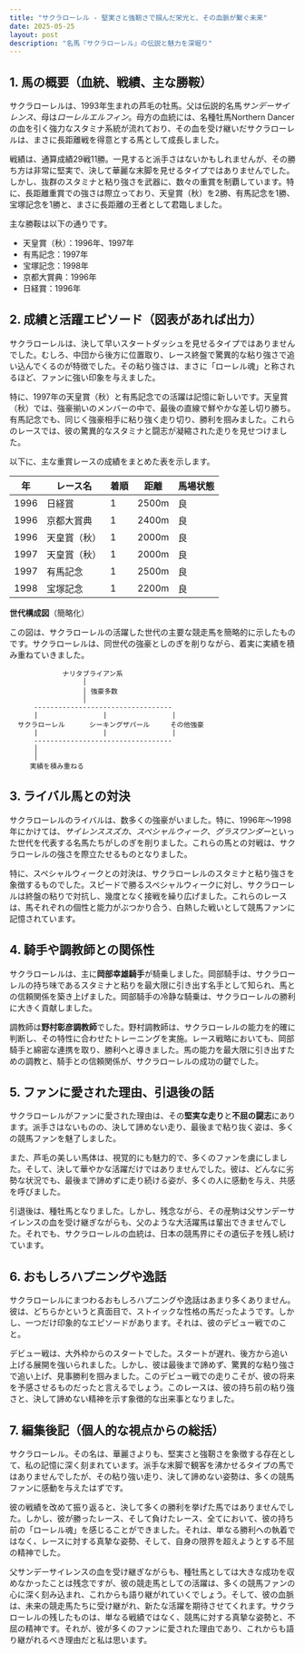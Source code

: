 ```yaml
---
title: "サクラローレル - 堅実さと強靭さで掴んだ栄光と、その血脈が繋ぐ未来"
date: 2025-05-25
layout: post
description: "名馬『サクラローレル』の伝説と魅力を深堀り"
---
```


## 1. 馬の概要（血統、戦績、主な勝鞍）

サクラローレルは、1993年生まれの芦毛の牡馬。父は伝説的名馬*サンデーサイレンス*、母は*ローレルエルフィン*。母方の血統には、名種牡馬Northern Dancerの血を引く強力なスタミナ系統が流れており、その血を受け継いだサクラローレルは、まさに長距離戦を得意とする馬として成長しました。

戦績は、通算成績29戦11勝。一見すると派手さはないかもしれませんが、その勝ち方は非常に堅実で、決して華麗な末脚を見せるタイプではありませんでした。しかし、抜群のスタミナと粘り強さを武器に、数々の重賞を制覇しています。特に、長距離重賞での強さは際立っており、天皇賞（秋）を2勝、有馬記念を1勝、宝塚記念を1勝と、まさに長距離の王者として君臨しました。

主な勝鞍は以下の通りです。

* 天皇賞（秋）：1996年、1997年
* 有馬記念：1997年
* 宝塚記念：1998年
* 京都大賞典：1996年
* 日経賞：1996年


## 2. 成績と活躍エピソード（図表があれば出力）

サクラローレルは、決して早いスタートダッシュを見せるタイプではありませんでした。むしろ、中団から後方に位置取り、レース終盤で驚異的な粘り強さで追い込んでくるのが特徴でした。その粘り強さは、まさに「ローレル魂」と称されるほど、ファンに強い印象を与えました。

特に、1997年の天皇賞（秋）と有馬記念での活躍は記憶に新しいです。天皇賞（秋）では、強豪揃いのメンバーの中で、最後の直線で鮮やかな差し切り勝ち。有馬記念でも、同じく強豪相手に粘り強く走り切り、勝利を掴みました。これらのレースでは、彼の驚異的なスタミナと闘志が凝縮された走りを見せつけました。

以下に、主な重賞レースの成績をまとめた表を示します。

| 年 | レース名          | 着順 | 距離 | 馬場状態 |
|---|-----------------|-----|-----|-------|
| 1996 | 日経賞            | 1   | 2500m| 良     |
| 1996 | 京都大賞典        | 1   | 2400m| 良     |
| 1996 | 天皇賞（秋）      | 1   | 2000m| 良     |
| 1997 | 天皇賞（秋）      | 1   | 2000m| 良     |
| 1997 | 有馬記念          | 1   | 2500m| 良     |
| 1998 | 宝塚記念          | 1   | 2200m| 良     |


**世代構成図**（簡略化）

この図は、サクラローレルの活躍した世代の主要な競走馬を簡略的に示したものです。サクラローレルは、同世代の強豪としのぎを削りながら、着実に実績を積み重ねていきました。


```
             ナリタブライアン系
                  │
                  │ 強豪多数
                  │
      ----------------------------------
      |                |                |
  サクラローレル      シーキングザパール     その他強豪
      |                |                |
      ----------------------------------
      │
      │
     実績を積み重ねる
```


## 3. ライバル馬との対決

サクラローレルのライバルは、数多くの強豪がいました。特に、1996年～1998年にかけては、*サイレンススズカ*、*スペシャルウィーク*、*グラスワンダー*といった世代を代表する名馬たちがしのぎを削りました。これらの馬との対戦は、サクラローレルの強さを際立たせるものとなりました。

特に、スペシャルウィークとの対決は、サクラローレルのスタミナと粘り強さを象徴するものでした。スピードで勝るスペシャルウィークに対し、サクラローレルは終盤の粘りで対抗し、幾度となく接戦を繰り広げました。これらのレースは、馬それぞれの個性と能力がぶつかり合う、白熱した戦いとして競馬ファンに記憶されています。


## 4. 騎手や調教師との関係性

サクラローレルは、主に**岡部幸雄騎手**が騎乗しました。岡部騎手は、サクラローレルの持ち味であるスタミナと粘りを最大限に引き出す名手として知られ、馬との信頼関係を築き上げました。岡部騎手の冷静な騎乗は、サクラローレルの勝利に大きく貢献しました。

調教師は**野村彰彦調教師**でした。野村調教師は、サクラローレルの能力を的確に判断し、その特性に合わせたトレーニングを実施。レース戦略においても、岡部騎手と綿密な連携を取り、勝利へと導きました。馬の能力を最大限に引き出すための調教と、騎手との信頼関係が、サクラローレルの成功の鍵でした。


## 5. ファンに愛された理由、引退後の話

サクラローレルがファンに愛された理由は、その**堅実な走り**と**不屈の闘志**にあります。派手さはないものの、決して諦めない走り、最後まで粘り抜く姿は、多くの競馬ファンを魅了しました。

また、芦毛の美しい馬体は、視覚的にも魅力的で、多くのファンを虜にしました。そして、決して華やかな活躍だけではありませんでした。彼は、どんなに劣勢な状況でも、最後まで諦めずに走り続ける姿が、多くの人に感動を与え、共感を呼びました。

引退後は、種牡馬となりました。しかし、残念ながら、その産駒は父サンデーサイレンスの血を受け継ぎながらも、父のような大活躍馬は輩出できませんでした。それでも、サクラローレルの血統は、日本の競馬界にその遺伝子を残し続けています。


## 6. おもしろハプニングや逸話

サクラローレルにまつわるおもしろハプニングや逸話はあまり多くありません。彼は、どちらかというと真面目で、ストイックな性格の馬だったようです。しかし、一つだけ印象的なエピソードがあります。それは、彼のデビュー戦でのこと。

デビュー戦は、大外枠からのスタートでした。スタートが遅れ、後方から追い上げる展開を強いられました。しかし、彼は最後まで諦めず、驚異的な粘り強さで追い上げ、見事勝利を掴みました。このデビュー戦での走りこそが、彼の将来を予感させるものだったと言えるでしょう。このレースは、彼の持ち前の粘り強さと、決して諦めない精神を示す象徴的な出来事となりました。


## 7. 編集後記（個人的な視点からの総括）

サクラローレル。その名は、華麗さよりも、堅実さと強靭さを象徴する存在として、私の記憶に深く刻まれています。派手な末脚で観客を沸かせるタイプの馬ではありませんでしたが、その粘り強い走り、決して諦めない姿勢は、多くの競馬ファンに感動を与えたはずです。

彼の戦績を改めて振り返ると、決して多くの勝利を挙げた馬ではありませんでした。しかし、彼が勝ったレース、そして負けたレース、全てにおいて、彼の持ち前の「ローレル魂」を感じることができました。それは、単なる勝利への執着ではなく、レースに対する真摯な姿勢、そして、自身の限界を超えようとする不屈の精神でした。

父サンデーサイレンスの血を受け継ぎながらも、種牡馬としては大きな成功を収めなかったことは残念ですが、彼の競走馬としての活躍は、多くの競馬ファンの心に深く刻み込まれ、これからも語り継がれていくでしょう。そして、彼の血脈は、未来の競走馬たちに受け継がれ、新たな活躍を期待させてくれます。サクラローレルの残したものは、単なる戦績ではなく、競馬に対する真摯な姿勢と、不屈の精神です。それが、彼が多くのファンに愛された理由であり、これからも語り継がれるべき理由だと私は思います。
